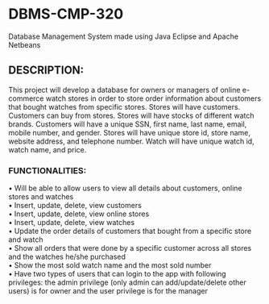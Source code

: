 # DBMS-CMP-320
Database Management System made using Java Eclipse and Apache Netbeans


<H2>DESCRIPTION: </H2> 

This project will develop a database for owners or managers of online e-commerce watch stores in order to store order information about customers that bought watches from specific stores. Stores will have customers. Customers can buy from stores. Stores will have stocks of different watch brands. Customers will have a unique SSN, first name, last name, email, mobile number, and gender. Stores will have unique store id, store name, website address, and telephone number. Watch will have unique watch id, watch name, and price.

<H3> FUNCTIONALITIES: </H3>

•	Will be able to allow users to view all details about customers, online stores and watches <br>
•	Insert, update, delete, view customers <br>
•	Insert, update, delete, view online stores <br>
•	Insert, update, delete, view watches <br>
•	Update the order details of customers that bought from a specific store and watch <br>
•	Show all orders that were done by a specific customer across all stores and the watches he/she purchased <br>
•	Show the most sold watch name and the most sold number <br>
•	Have two types of users that can login to the app with following privileges: the admin privilege (only admin can add/update/delete other users) is for owner and the user privilege is for the manager
